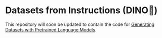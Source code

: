# Datasets from Instructions (DINO🦕)
This repository will soon be updated to contain the code for [Generating Datasets with Pretrained Language Models](https://arxiv.org/abs/2104.07540).
